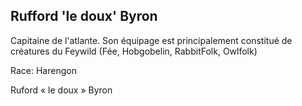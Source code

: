 ## Rufford 'le doux' Byron

Capitaine de l'atlante. Son équipage est principalement constitué de créatures du Feywild (Fée, Hobgobelin, RabbitFolk, Owlfolk)

Race: Harengon

Ruford « le doux » Byron